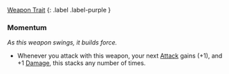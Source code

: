 
[Weapon Trait](Game/Core/Weapon-Traits)
{: .label .label-purple }

### Momentum
*As this weapon swings, it builds force.*
* Whenever you attack with this weapon, your next [Attack](Terminology#Attack) gains (+1), and +1 [Damage](Game/Core/Terminology#Damage), this stacks any number of times. 